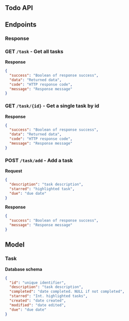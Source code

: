 ## Todo API

## Endpoints

### Response


### GET `/task` - Get all tasks
**Response**
```json
{
  "success": "Boolean of response success",
  "data": "Returned data",
  "code": "HTTP response code",
  "message": "Response message"
}
```
### GET `/task/{id}` - Get a single task by id
**Response**
```json
{
  "success": "Boolean of response success",
  "data": "Returned data",
  "code": "HTTP response code",
  "message": "Response message"
}
```

### POST `/task/add` - Add a task
**Request**
```json
{
  "description": "task description",
  "starred": "highlighted task",
  "due": "due date"
}
```

**Response**
```json
{
  "success": "Boolean of response success",
  "message": "Response message"
}
```

## Model

### Task

**Database schema**
```json
{
  "id": "unique identifier",
  "description": "task description",
  "completed": "date completed. NULL if not completed",
  "starred": "Int. highlighted tasks",
  "created": "date created",
  "modified": "date edited",
  "due": "due date"
}
```